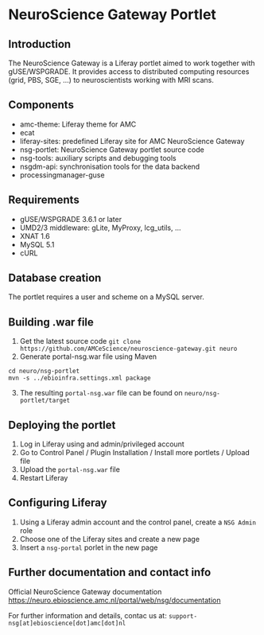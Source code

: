 NeuroScience Gateway Portlet
============================

Introduction
------------
The NeuroScience Gateway is a Liferay portlet aimed to work together with gUSE/WSPGRADE. It provides access to distributed computing resources (grid, PBS, SGE, ...) to neuroscientists working with MRI scans.

Components
-----------
* amc-theme: Liferay theme for AMC
* ecat
* liferay-sites: predefined Liferay site for AMC NeuroScience Gateway 
* nsg-portlet: NeuroScience Gateway portlet source code
* nsg-tools: auxiliary scripts and debugging tools
* nsgdm-api: synchronisation tools for the data backend
* processingmanager-guse

Requirements
------------
* gUSE/WSPGRADE 3.6.1 or later
* UMD2/3 middleware: gLite, MyProxy, lcg_utils, ...
* XNAT 1.6
* MySQL 5.1
* cURL

Database creation
-----------------
The portlet requires a user and scheme on a MySQL server.

Building .war file
------------------
1. Get the latest source code 
`git clone https://github.com/AMCeScience/neuroscience-gateway.git neuro`
2. Generate portal-nsg.war file using Maven
```
cd neuro/nsg-portlet
mvn -s ../ebioinfra.settings.xml package
```
3. The resulting `portal-nsg.war` file can be found on `neuro/nsg-portlet/target`

Deploying the portlet
---------------------
1. Log in Liferay using and admin/privileged account
2. Go to Control Panel / Plugin Installation / Install more portlets / Upload file
3. Upload the `portal-nsg.war` file
4. Restart Liferay

Configuring Liferay
-------------------
1. Using a Liferay admin account and the control panel, create a `NSG Admin` role
2. Choose one of the Liferay sites and create a new page
3. Insert a `nsg-portal` porlet in the new page

Further documentation and contact info
--------------------------------------
Official NeuroScience Gateway documentation
https://neuro.ebioscience.amc.nl/portal/web/nsg/documentation

For further information and details, contac us at: 
`support-nsg[at]ebioscience[dot]amc[dot]nl`
